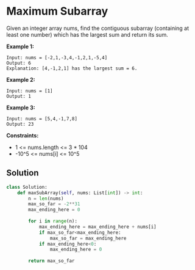<h1>Maximum Subarray</h1>

<p>
Given an integer array nums, find the contiguous subarray (containing at least one number) which has the largest sum and return its sum.

</p>

<b>Example 1:</b>

    Input: nums = [-2,1,-3,4,-1,2,1,-5,4]
    Output: 6
    Explanation: [4,-1,2,1] has the largest sum = 6.
    
<b>Example 2:</b>

    Input: nums = [1]
    Output: 1
    
<b>Example 3:</b>

    Input: nums = [5,4,-1,7,8]
    Output: 23

<b>Constraints:</b>

- 1 <= nums.length <= 3 * 104
- -10^5 <= nums[i] <= 10^5

<h2>Solution</h2>

```python
class Solution:
    def maxSubArray(self, nums: List[int]) -> int:
        n = len(nums)
        max_so_far = -2**31
        max_ending_here = 0
        
        for i in range(n):
            max_ending_here = max_ending_here + nums[i]
            if max_so_far<max_ending_here:
                max_so_far = max_ending_here
            if max_ending_here<0:
                max_ending_here = 0
        
        return max_so_far
```
